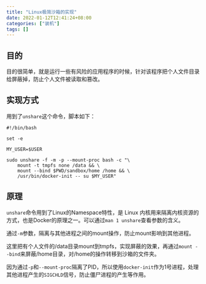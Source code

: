 ```yaml
---
title: "Linux极简沙箱的实现"
date: 2022-01-12T12:41:24+08:00
categories: ["装机"]
tags: []
---
```


## 目的

目的很简单，就是运行一些有风险的应用程序的时候，针对该程序把个人文件目录给屏蔽掉，防止个人文件被读取和篡改。

## 实现方式

用到了`unshare`这个命令，脚本如下：

```shell
#!/bin/bash

set -e

MY_USER=$USER

sudo unshare -f -m -p --mount-proc bash -c "\
    mount -t tmpfs none /data && \
    mount --bind $PWD/sandbox/home /home && \
    /usr/bin/docker-init -- su $MY_USER"
```

## 原理

`unshare`命令用到了Linux的Namespace特性，是 Linux 内核用来隔离内核资源的方式，也是Docker的原理之一。可以通过`man 1 unshare`查看参数的含义。

通过`-m`参数，隔离与其他进程之间的mount操作，防止mount影响到其他进程。

这里把有个人文件的/data目录mount到tmpfs，实现屏蔽的效果，再通过`mount --bind`来屏蔽/home目录，对/home的操作转移到沙箱的文件夹。

因为通过`-p`和`--mount-proc`隔离了PID，所以使用`docker-init`作为1号进程，处理其他进程产生的`SIGCHLD`信号，防止僵尸进程的产生等作用。
